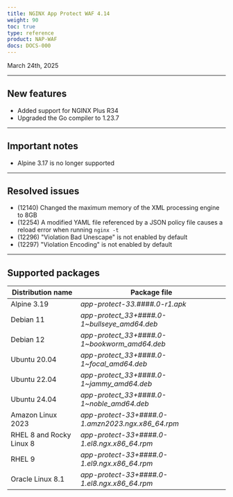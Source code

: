 ```yaml
---
title: NGINX App Protect WAF 4.14
weight: 90
toc: true
type: reference
product: NAP-WAF
docs: DOCS-000
---
```


March 24th, 2025

---

## New features

- Added support for NGINX Plus R34
- Upgraded the Go compiler to 1.23.7

---

## Important notes

- Alpine 3.17 is no longer supported

---

## Resolved issues

- (12140) Changed the maximum memory of the XML processing engine to 8GB
- (12254) A modified YAML file referenced by a JSON policy file causes a reload error when running `nginx -t`
- (12296) "Violation Bad Unescape" is not enabled by default
- (12297) "Violation Encoding" is not enabled by default

---

## Supported packages

| Distribution name        | Package file                                       |
|--------------------------|----------------------------------------------------|
| Alpine 3.19              | _app-protect-33.####.0-r1.apk_                    |
| Debian 11                | _app-protect_33+####.0-1\~bullseye_amd64.deb_     |
| Debian 12                | _app-protect_33+####.0-1\~bookworm_amd64.deb_     |
| Ubuntu 20.04             | _app-protect_33+####.0-1\~focal_amd64.deb_        |
| Ubuntu 22.04             | _app-protect_33+####.0-1\~jammy_amd64.deb_        |
| Ubuntu 24.04             | _app-protect_33+####.0-1\~noble_amd64.deb_        |
| Amazon Linux 2023        | _app-protect-33+####.0-1.amzn2023.ngx.x86_64.rpm_ |
| RHEL 8 and Rocky Linux 8 | _app-protect-33+####.0-1.el8.ngx.x86_64.rpm_      |
| RHEL 9                   | _app-protect-33+####.0-1.el9.ngx.x86_64.rpm_      |
| Oracle Linux 8.1         | _app-protect-33+####.0-1.el8.ngx.x86_64.rpm_      |
